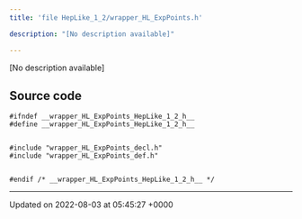 ```yaml
---
title: 'file HepLike_1_2/wrapper_HL_ExpPoints.h'

description: "[No description available]"

---
```







[No description available]




## Source code

```
#ifndef __wrapper_HL_ExpPoints_HepLike_1_2_h__
#define __wrapper_HL_ExpPoints_HepLike_1_2_h__


#include "wrapper_HL_ExpPoints_decl.h"
#include "wrapper_HL_ExpPoints_def.h"


#endif /* __wrapper_HL_ExpPoints_HepLike_1_2_h__ */
```


-------------------------------

Updated on 2022-08-03 at 05:45:27 +0000
